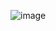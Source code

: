 ![image](https://user-images.githubusercontent.com/36649115/51891019-adb32500-2352-11e9-95c0-c59dcee6f41a.png)
